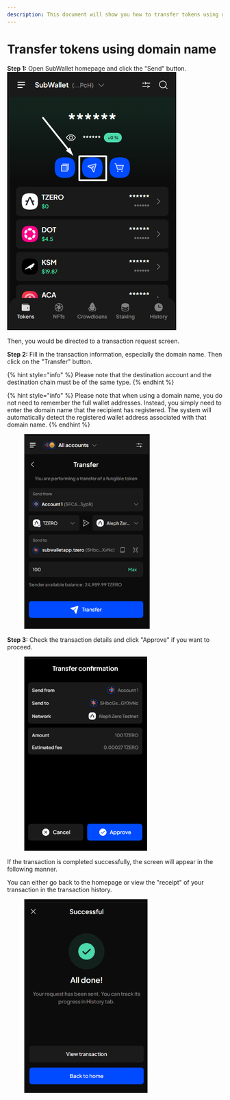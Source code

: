 ```yaml
---
description: This document will show you how to transfer tokens using domain name.
---
```


# Transfer tokens using domain name

**Step 1:** Open SubWallet homepage and click the "Send" button.![](<../../../.gitbook/assets/image (27) (1) (1) (1) (1) (1).png>)

Then, you would be directed to a transaction request screen.

**Step 2:** Fill in the transaction information, especially the domain name. Then click on the "Transfer" button.

{% hint style="info" %}
Please note that the destination account and the destination chain must be of the same type.&#x20;
{% endhint %}

{% hint style="info" %}
Please note that when using a domain name, you do not need to remember the full  wallet addresses. Instead, you simply need to enter the domain name that the recipient has registered. The system will automatically detect the registered wallet address associated with that domain name.
{% endhint %}

<div align="left">

<figure><img src="../../../.gitbook/assets/image (24) (1) (1) (1) (1) (1).png" alt="" width="293"><figcaption></figcaption></figure>

</div>

**Step 3:** Check the transaction details and click "Approve" if you want to proceed.

<div align="left">

<figure><img src="../../../.gitbook/assets/image (25) (1) (1) (1) (1) (1).png" alt="" width="287"><figcaption></figcaption></figure>

</div>

If the transaction is completed successfully, the screen will appear in the following manner.

You can either go back to the homepage or view the "receipt" of your transaction in the transaction history.

<div align="left">

<figure><img src="../../../.gitbook/assets/image (26) (1) (1) (1) (1) (1).png" alt="" width="288"><figcaption></figcaption></figure>

</div>
